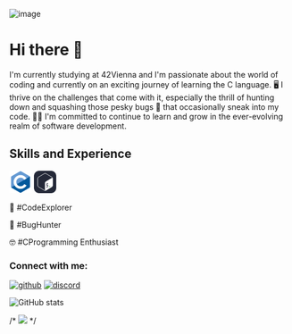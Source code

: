 ![image](https://github.com/Simpli-Code/simpli-code/assets/74283859/d6f66f17-1bbc-4937-a508-bd5b46fcc0c3)


# Hi there 👋

I'm currently studying at 42Vienna and I'm passionate about the world of coding and currently on an exciting
journey of learning the C language. 🖥️ I thrive on the challenges that come with it, especially the thrill
of hunting down and squashing those pesky bugs 🐞 that occasionally sneak into my code. 🕵️‍♂️ I'm committed
to continue to learn and grow in the ever-evolving realm of software development. 

## Skills and Experience

<img src="https://raw.githubusercontent.com/devicons/devicon/master/icons/c/c-original.svg" alt="c" width="40" height="40"/> <img src="https://github.com/tandpfun/skill-icons/blob/main/icons/Bash-Dark.svg" alt="c" width="40" height="40"/> </a> </p> 

🚀   #CodeExplorer

🐞   #BugHunter

🤓   #CProgramming Enthusiast

<h3 align="left">Connect with me:</h3>

[<img src='https://cdn.jsdelivr.net/npm/simple-icons@3.0.1/icons/github.svg' alt='github' height='40'>](https://github.com/Simpli-Code)
[<img src='https://cdn.jsdelivr.net/npm/simple-icons@3.0.1/icons/discord.svg' alt='discord' height='40'>](https://discord.com/channels/@me)

![GitHub stats](https://github-readme-stats.vercel.app/api?username=Simpli-Code&show_icons=true)  

/* [![](https://visitcount.itsvg.in/api?id=Simpli-Code&label=Profile%20Views&color=12&icon=0&pretty=false)](https://visitcount.itsvg.in) */
